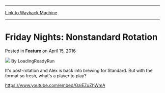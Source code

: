 
---
[Link to Wayback Machine](https://web.archive.org/web/20160418033521/http://magic.wizards.com/en/articles/archive/feature/friday-nights-nonstandard-rotation-2016-04-15)

[_metadata_:author]:- "LoadingReadyRun"
[_metadata_:description]:- "It's time to start brewing new decks in the post-rotation Standard!"
[_metadata_:generator]:- "Drupal 7 (http://drupal.org)"
[_metadata_:node]:- "1016856"
[_metadata_:publish_date]:- "2016-04-15"
[_metadata_:source]:- "div-main-content"
[_metadata_:title]:- "Friday Nights: Nonstandard Rotation"
[_metadata_:wayback_capture_timestamp]:- "2016-04-18 03:35:21"
[_metadata_:wayback_raw_url]:- "https://web.archive.org/web/20160418033521id_/http://magic.wizards.com/en/articles/archive/feature/friday-nights-nonstandard-rotation-2016-04-15"
[_metadata_:wayback_url]:- "http://magic.wizards.com/en/articles/archive/feature/friday-nights-nonstandard-rotation-2016-04-15"
---


Friday Nights: Nonstandard Rotation
===================================



 Posted in **Feature**
 on April 15, 2016 






![](https://media.magic.wizards.com/styles/auth_small/public/images/person/lrrbiopic.png)
By LoadingReadyRun











It's post-rotation and Alex is back into brewing for Standard. But with the format so fresh, what's a player to play?


<https://www.youtube.com/embed/GaiEZuZhWmA>







